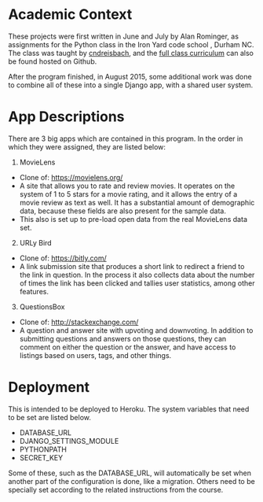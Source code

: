 # Academic Context

These projects were first written in June and July by Alan Rominger,
as assignments for the Python class in the Iron Yard code school
, Durham NC. The class was taught by [cndreisbach](https://github.com/cndreisbach),
and the [full class curriculum](https://tiyd-python-2015-05.github.io/pages/resources.html)
 can also be found hosted on Github.

 After the program finished, in August 2015, some additional work was done
 to combine all of these into a single Django app, with a shared user system.

# App Descriptions

There are 3 big apps which are contained in this program. In the order in which
they were assigned, they are listed below:

1. MovieLens
  - Clone of: https://movielens.org/
  - A site that allows you to rate and review movies. It operates on the system of 1 to 5 stars for a movie rating, and it allows the entry of a movie review as text as well. It has a substantial amount of demographic data, because these fields are also present for the sample data.
  - This also is set up to pre-load open data from the real MovieLens data set.
2. URLy Bird
  - Clone of: https://bitly.com/
  - A link submission site that produces a short link to redirect a friend to the link in question. In the process it also collects data about the number of times the link has been clicked and tallies user statistics, among other features.
3. QuestionsBox
  - Clone of: http://stackexchange.com/
  - A question and answer site with upvoting and downvoting. In addition to submitting questions and answers on those questions, they can comment on either the question or the answer, and have access to listings based on users, tags, and other things.

# Deployment

This is intended to be deployed to Heroku. The system variables that need to be
set are listed below.

- DATABASE_URL
- DJANGO_SETTINGS_MODULE
- PYTHONPATH
- SECRET_KEY

Some of these, such as the DATABASE_URL, will automatically be set when another
part of the configuration is done, like a migration. Others need to be specially
set according to the related instructions from the course.
